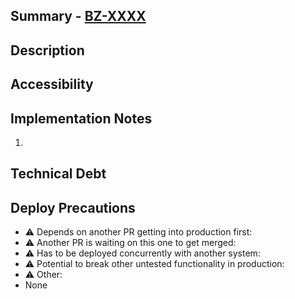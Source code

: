 ## Summary - [BZ-XXXX](https://thirdiron.atlassian.net/browse/BZ-XXXX)

<!--Required: The high level goal of the desired outcome of this PR. This will be included in the auto-generated release notes for a prod deployment.-->



## Description

<!-- Optional: For going into further detail on the change. Screenshots, gifs, review guidance, etc-->


## Accessibility

<!-- Optional: Existing and potential customers in this space use a service called Siteimprove Accessibility Checker to evaluate how well web products meet accessibility standards. Please install the Siteimprove Accessibility Checker Google Chrome extension and run it against whatever portion of BrowZine Web you're working through. This will keep us on track with meeting accessibility standards of new and existing customers.

Siteimprove Accessibility Checker Google Extension
https://chrome.google.com/webstore/detail/siteimprove-accessibility/efcfolpjihicnikpmhnmphjhhpiclljc?hl=en-US

Choose conformance level:
AA conformance

Choose severity:
Error

Choose responsibility:
Editor
Webmaster
Developer
-->


## Implementation Notes

<!-- Optional: Any file / API changes done to accomplish the larger goal laid out in the summary.-->

1. ​


## Technical Debt

<!-- Optional: Outline any technical debt along with tradeoffs considered and possible changes for future implementations -->


## Deploy Precautions

<!-- Required: Potential things to look out for during the deployment process. Delete any of the hazards below that do not apply to this PR. Feel free to go into further detail on any of the points you decide to keep.-->

- :warning: Depends on another PR getting into production first:
- :warning: Another PR is waiting on this one to get merged:
- :warning: Has to be deployed concurrently with another system:
- :warning: Potential to break other untested functionality in production:
- :warning: Other:
- None
